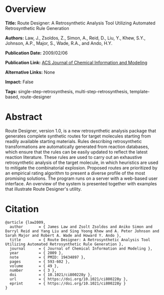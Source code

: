 # Overview
**Title:**
Route Designer: A Retrosynthetic Analysis Tool Utilizing Automated Retrosynthetic Rule Generation

**Authors:**
Law, J., Zsoldos, Z., Simon, A., Reid, D., Liu, Y., Khew, S.Y., Johnson, A.P., Major, S., Wade, R.A., and Ando, H.Y.

**Publication Date:**
2009/02/06

**Publication Link:**
[ACS Journal of Chemical Information and Modeling](https://pubs.acs.org/doi/10.1021/ci800228y)

**Alternative Links:**
None

**Impact:**
False

**Tags:**
single-step-retrosynthesis, multi-step-retrosynthesis, template-based, route-designer


# Abstract
Route Designer, version 1.0, is a new retrosynthetic analysis package that generates complete synthetic routes for target molecules starting from readily available starting materials.
Rules describing retrosynthetic transformations are automatically generated from reaction databases, which ensure that the rules can be easily updated to reflect the latest reaction literature.
These rules are used to carry out an exhaustive retrosynthetic analysis of the target molecule, in which heuristics are used to mitigate the combinatorial explosion.
Proposed routes are prioritized by an empirical rating algorithm to present a diverse profile of the most promising solutions.
The program runs on a server with a web-based user interface.
An overview of the system is presented together with examples that illustrate Route Designer's utility.


# Citation
```
@article {law2009,
  author       = { James Law and Zsolt Zsoldos and Aniko Simon and Darryl Reid and Yang Liu and Sing Yoong Khew and A. Peter Johnson and Sarah Major and Robert A. Wade and Howard Y. Ando },
  title        = { Route Designer: A Retrosynthetic Analysis Tool Utilizing Automated Retrosynthetic Rule Generation },
  journal      = { Journal of Chemical Information and Modeling },
  year         = { 2009 },
  note         = { PMID: 19434897 },
  pages        = { 593-602 },
  volume       = { 49 },
  number       = { 3 },
  doi          = { 10.1021/ci800228y },
  url          = { https://doi.org/10.1021/ci800228y },
  eprint       = { https://doi.org/10.1021/ci800228y }
}
```
